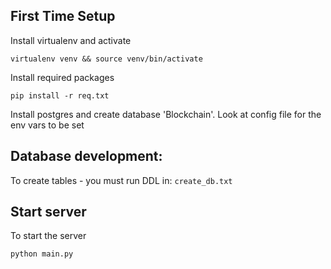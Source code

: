 ## First Time Setup

Install virtualenv and activate

```virtualenv venv && source venv/bin/activate```

Install required packages

``` pip install -r req.txt ```

Install postgres and create database 'Blockchain'.
Look at config file for the env vars to be set

## Database development:
To create tables - you must run DDL in: ```create_db.txt ```

## Start server

To start the server
``` 
python main.py 

